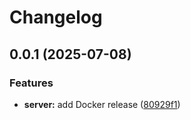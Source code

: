 # Changelog

## 0.0.1 (2025-07-08)


### Features

* **server:** add Docker release ([80929f1](https://github.com/tiltcamp/devicemonster/commit/80929f1889238ca08aa6ef7cbf3c14514111810c))
